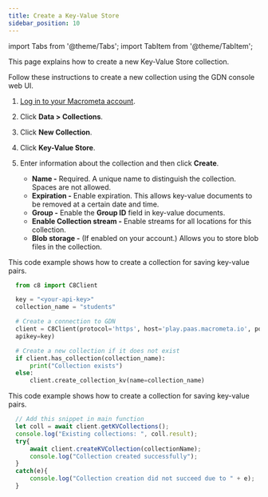 ```yaml
---
title: Create a Key-Value Store
sidebar_position: 10
---
```


import Tabs from '@theme/Tabs';
import TabItem from '@theme/TabItem';

This page explains how to create a new Key-Value Store collection.

<Tabs groupId="operating-systems">
<TabItem value="console" label="Web Console">

Follow these instructions to create a new collection using the GDN console web UI.

1. [Log in to your Macrometa account](https://auth-play.macrometa.io/).
2. Click **Data > Collections**.
3. Click **New Collection**.
4. Click **Key-Value Store**.
5. Enter information about the collection and then click **Create**.

   - **Name -** Required. A unique name to distinguish the collection. Spaces are not allowed.
   - **Expiration -** Enable expiration. This allows key-value documents to be removed at a certain date and time.
   - **Group -** Enable the **Group ID** field in key-value documents.
   - **Enable Collection stream -** Enable streams for all locations for this collection.
   - **Blob storage -** (If enabled on your account.) Allows you to store blob files in the collection.

</TabItem>
<TabItem value="py" label="Python SDK">

This code example shows how to create a collection for saving key-value pairs.

```py
  from c8 import C8Client

  key = "<your-api-key>"
  collection_name = "students"

  # Create a connection to GDN
  client = C8Client(protocol='https', host='play.paas.macrometa.io', port=443,
  apikey=key)

  # Create a new collection if it does not exist
  if client.has_collection(collection_name):
      print("Collection exists")
  else:
      client.create_collection_kv(name=collection_name)
```

</TabItem>
<TabItem value="js" label="Javascript">

This code example shows how to create a collection for saving key-value pairs.

```js
  // Add this snippet in main function
  let coll = await client.getKVCollections();
  console.log("Existing collections: ", coll.result);
  try{
      await client.createKVCollection(collectionName);
      console.log("Collection created successfully");
  }
  catch(e){
      console.log("Collection creation did not succeed due to " + e);
  }
```

</TabItem>
</Tabs>

